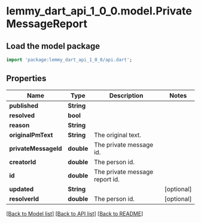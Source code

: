 # lemmy_dart_api_1_0_0.model.PrivateMessageReport

## Load the model package
```dart
import 'package:lemmy_dart_api_1_0_0/api.dart';
```

## Properties
Name | Type | Description | Notes
------------ | ------------- | ------------- | -------------
**published** | **String** |  | 
**resolved** | **bool** |  | 
**reason** | **String** |  | 
**originalPmText** | **String** | The original text. | 
**privateMessageId** | **double** | The private message id. | 
**creatorId** | **double** | The person id. | 
**id** | **double** | The private message report id. | 
**updated** | **String** |  | [optional] 
**resolverId** | **double** | The person id. | [optional] 

[[Back to Model list]](../README.md#documentation-for-models) [[Back to API list]](../README.md#documentation-for-api-endpoints) [[Back to README]](../README.md)


